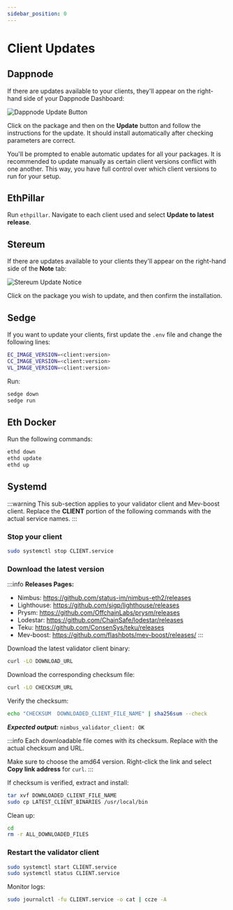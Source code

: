 ```yaml
---
sidebar_position: 0
---
```


# Client Updates

## Dappnode

If there are updates available to your clients, they'll appear on the right-hand side of your Dappnode Dashboard:

![Dappnode Update Button](/img/csm-guide/update-1.png)

Click on the package and then on the **Update** button and follow the instructions for the update. It should install automatically after checking parameters are correct.

You'll be prompted to enable automatic updates for all your packages. It is recommended to update manually as certain client versions conflict with one another. This way, you have full control over which client versions to run for your setup.

## EthPillar

Run `ethpillar`. Navigate to each client used and select **Update to latest release**.

## Stereum

If there are updates available to your clients they'll appear on the right-hand side of the **Note** tab:

![Stereum Update Notice](/img/csm-guide/update-2.png)

Click on the package you wish to update, and then confirm the installation.

## Sedge

If you want to update your clients, first update the `.env` file and change the following lines:

```bash
EC_IMAGE_VERSION=<client:version>
CC_IMAGE_VERSION=<client:version>
VL_IMAGE_VERSION=<client:version>
```

Run:

```bash
sedge down
sedge run
```

## Eth Docker

Run the following commands:

```bash
ethd down
ethd update
ethd up
```

## Systemd

:::warning
This sub-section applies to your validator client and Mev-boost client. Replace the **CLIENT** portion of the following commands with the actual service names.
:::

### Stop your client

```bash
sudo systemctl stop CLIENT.service
```

### Download the latest version

:::info
**Releases Pages:**

- Nimbus: https://github.com/status-im/nimbus-eth2/releases
- Lighthouse: https://github.com/sigp/lighthouse/releases
- Prysm: https://github.com/OffchainLabs/prysm/releases
- Lodestar: https://github.com/ChainSafe/lodestar/releases
- Teku: https://github.com/ConsenSys/teku/releases
- Mev-boost: https://github.com/flashbots/mev-boost/releases/
:::

Download the latest validator client binary:

```bash
curl -LO DOWNLOAD_URL
```

Download the corresponding checksum file:

```bash
curl -LO CHECKSUM_URL
```

Verify the checksum:

```bash
echo "CHECKSUM  DOWNLOADED_CLIENT_FILE_NAME" | sha256sum --check
```

_**Expected output:**_ `nimbus_validator_client: OK`

:::info
Each downloadable file comes with its checksum. Replace with the actual checksum and URL.

Make sure to choose the amd64 version. Right-click the link and select **Copy link address** for `curl`.
:::

If checksum is verified, extract and install:

```bash
tar xvf DOWNLOADED_CLIENT_FILE_NAME
sudo cp LATEST_CLIENT_BINARIES /usr/local/bin
```

Clean up:

```bash
cd
rm -r ALL_DOWNLOADED_FILES
```

### Restart the validator client

```bash
sudo systemctl start CLIENT.service
sudo systemctl status CLIENT.service
```

Monitor logs:

```bash
sudo journalctl -fu CLIENT.service -o cat | ccze -A